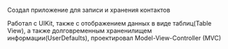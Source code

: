 Создал приложение для записи и хранения контактов 

Работал с UIKit, также с отображением данных в виде таблиц(Table View), а также долговременным храненилищем информации(UserDefaults), проектировал Model-View-Controller (MVC)
